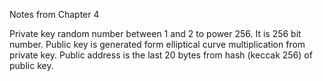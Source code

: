 Notes from Chapter 4


Private key random number between 1 and 2 to power 256. It is 256 bit number.
Public key is generated form elliptical curve multiplication from private key.
Public address is the last 20 bytes from hash (keccak 256) of public key.